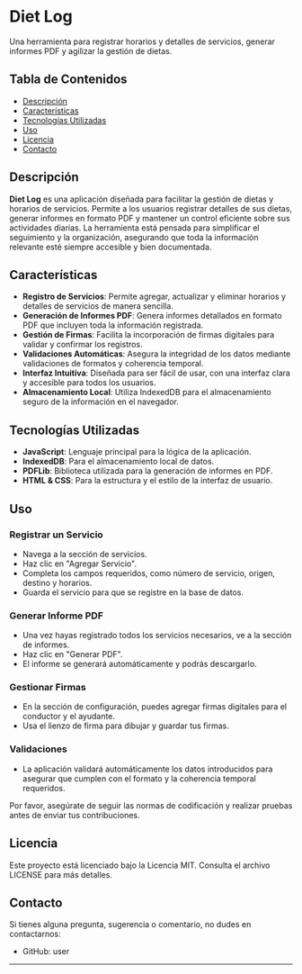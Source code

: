# Diet Log

Una herramienta para registrar horarios y detalles de servicios, generar informes PDF y agilizar la gestión de dietas.

## Tabla de Contenidos

- [Descripción](#descripción)
- [Características](#características)
- [Tecnologías Utilizadas](#tecnologías-utilizadas)
- [Uso](#uso)
- [Licencia](#licencia)
- [Contacto](#contacto)

## Descripción

**Diet Log** es una aplicación diseñada para facilitar la gestión de dietas y horarios de servicios. Permite a los usuarios registrar detalles de sus dietas, generar informes en formato PDF y mantener un control eficiente sobre sus actividades diarias. La herramienta está pensada para simplificar el seguimiento y la organización, asegurando que toda la información relevante esté siempre accesible y bien documentada.

## Características

- **Registro de Servicios**: Permite agregar, actualizar y eliminar horarios y detalles de servicios de manera sencilla.
- **Generación de Informes PDF**: Genera informes detallados en formato PDF que incluyen toda la información registrada.
- **Gestión de Firmas**: Facilita la incorporación de firmas digitales para validar y confirmar los registros.
- **Validaciones Automáticas**: Asegura la integridad de los datos mediante validaciones de formatos y coherencia temporal.
- **Interfaz Intuitiva**: Diseñada para ser fácil de usar, con una interfaz clara y accesible para todos los usuarios.
- **Almacenamiento Local**: Utiliza IndexedDB para el almacenamiento seguro de la información en el navegador.

## Tecnologías Utilizadas

- **JavaScript**: Lenguaje principal para la lógica de la aplicación.
- **IndexedDB**: Para el almacenamiento local de datos.
- **PDFLib**: Biblioteca utilizada para la generación de informes en PDF.
- **HTML & CSS**: Para la estructura y el estilo de la interfaz de usuario.

## Uso

### Registrar un Servicio

- Navega a la sección de servicios.
- Haz clic en "Agregar Servicio".
- Completa los campos requeridos, como número de servicio, origen, destino y horarios.
- Guarda el servicio para que se registre en la base de datos.

### Generar Informe PDF

- Una vez hayas registrado todos los servicios necesarios, ve a la sección de informes.
- Haz clic en "Generar PDF".
- El informe se generará automáticamente y podrás descargarlo.

### Gestionar Firmas

- En la sección de configuración, puedes agregar firmas digitales para el conductor y el ayudante.
- Usa el lienzo de firma para dibujar y guardar tus firmas.

### Validaciones

- La aplicación validará automáticamente los datos introducidos para asegurar que cumplen con el formato y la coherencia temporal requeridos.

Por favor, asegúrate de seguir las normas de codificación y realizar pruebas antes de enviar tus contribuciones.

## Licencia

Este proyecto está licenciado bajo la Licencia MIT. Consulta el archivo LICENSE para más detalles.

## Contacto

Si tienes alguna pregunta, sugerencia o comentario, no dudes en contactarnos:

- GitHub: user

---
